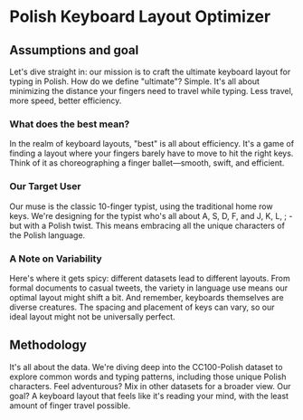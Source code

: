# Polish Keyboard Layout Optimizer


## Assumptions and goal
Let's dive straight in: our mission is to craft the ultimate keyboard layout for typing in Polish. How do we define "ultimate"? Simple. It's all about minimizing the distance your fingers need to travel while typing. Less travel, more speed, better efficiency.

### What does the best mean?
In the realm of keyboard layouts, "best" is all about efficiency. It's a game of finding a layout where your fingers barely have to move to hit the right keys. Think of it as choreographing a finger ballet—smooth, swift, and efficient.

### Our Target User
Our muse is the classic 10-finger typist, using the traditional home row keys. We're designing for the typist who's all about A, S, D, F, and J, K, L, ; - but with a Polish twist. This means embracing all the unique characters of the Polish language.

### A Note on Variability
Here's where it gets spicy: different datasets lead to different layouts. From formal documents to casual tweets, the variety in language use means our optimal layout might shift a bit. And remember, keyboards themselves are diverse creatures. The spacing and placement of keys can vary, so our ideal layout might not be universally perfect.


## Methodology
It's all about the data. We're diving deep into the CC100-Polish dataset to explore common words and typing patterns, including those unique Polish characters. Feel adventurous? Mix in other datasets for a broader view. Our goal? A keyboard layout that feels like it's reading your mind, with the least amount of finger travel possible.
